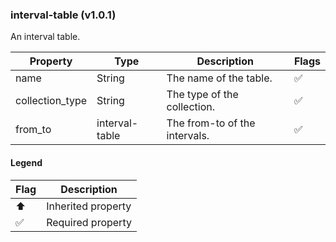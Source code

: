 ### interval-table (v1.0.1)
An interval table.

| Property | Type | Description | Flags |
|---|---|---|---|
| name | String | The name of the table. | ✅ |
| collection_type | String | The type of the collection. | ✅ |
| from_to | interval-table | The from-to of the intervals. | ✅ |


#### Legend

| Flag | Description |
| --- | --- |
| ⬆️ | Inherited property |
| ✅ | Required property |

